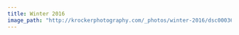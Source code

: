 ```yaml
---
title: Winter 2016
image_path: "http://krockerphotography.com/_photos/winter-2016/dsc00036jpg_26258551185_o.jpg"
---
```

